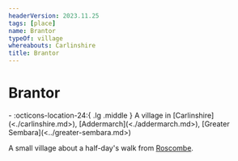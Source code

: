 ```yaml
---
headerVersion: 2023.11.25
tags: [place]
name: Brantor
typeOf: village
whereabouts: Carlinshire
title: Brantor
---
```

# Brantor
<div class="grid cards ext-narrow-margin ext-one-column" markdown>
-    :octicons-location-24:{ .lg .middle } A village in [Carlinshire](<./carlinshire.md>), [Addermarch](<./addermarch.md>), [Greater Sembara](<../greater-sembara.md>)  
</div>


A small village about a half-day's walk from [Roscombe](<./roscombe.md>).